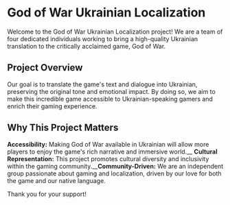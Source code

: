 # God of War Ukrainian Localization
Welcome to the God of War Ukrainian Localization project! We are a team of four dedicated individuals working to bring a high-quality Ukrainian translation to the critically acclaimed game, God of War.

## Project Overview
Our goal is to translate the game's text and dialogue into Ukrainian, preserving the original tone and emotional impact. By doing so, we aim to make this incredible game accessible to Ukrainian-speaking gamers and enrich their gaming experience.

## Why This Project Matters
**Accessibility:** Making God of War available in Ukrainian will allow more players to enjoy the game's rich narrative and immersive world.__
**Cultural Representation:** This project promotes cultural diversity and inclusivity within the gaming community.__**Community-Driven:** We are an independent group passionate about gaming and localization, driven by our love for both the game and our native language.

Thank you for your support!
